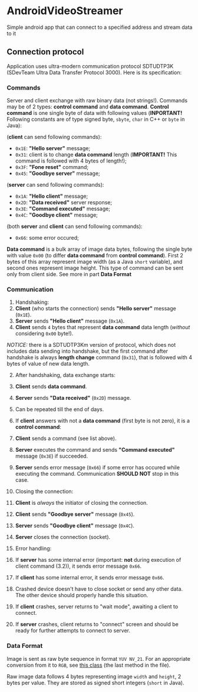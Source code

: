 # AndroidVideoStreamer #
Simple android app that can connect to a specified address and stream data to it

## Connection protocol ##

Application uses ultra-modern communication protocol SDTUDTP3K (SDevTeam Ultra Data Transfer Protocol 3000).
Here is its specification:

### Commands ###

Server and client exchange with raw binary data (not strings!).
Commands may be of 2 types: **control command** and **data command**.
**Control command** is one single byte of data with following values (**INPORTANT!** Following constants are of type signed byte, `sbyte`, `char` in C++ or `byte` in Java):

(**client** can send following commands):

- `0x1E`: **"Hello server"** message;
- `0x31`: client is to change **data command** length (**IMPORTANT!** This command is followed with 4 bytes of length!);
- `0x3F`: **"Fone reset"** command;
- `0x45`: **"Goodbye server"** message;

(**server** can send following commands):

- `0x1A`: **"Hello client"** message;
- `0x2D`: **"Data received"** server response;
- `0x3E`: **"Command executed"** message;
- `0x4C`: **"Goodbye client"** message;

(both **server** and **client** can send following commands):

- `0x66`: some error occured;


**Data command** is a bulk array of image data bytes, following the single byte with value `0x00`
(to differ **data command** from **control command**).
First 2 bytes of this array represent image width (as a Java `short` variable), and second ones represent image height.
This type of command can be sent only from client side.
See more in part __Data Format__

### Communication ###

1. Handshaking:
  1. **Client** (who starts the connection) sends **"Hello server"** message (`0x1E`).
  2. **Server** sends **"Hello client"** message (`0x1A`).
  3. **Client** sends `4` bytes that represent **data command** data length (_without_ considering `0x00` byte!).

*NOTICE:* there is a SDTUDTP3Km version of protocol, which does not includes data sending into handshake, but the first command after handshake is always **length change** command (`0x31`), that is followed with 4 bytes of value of new data length.

2. After handshaking, data exchange starts:
  1. **Client** sends **data command**.
  2. **Server** sends **"Data received"** (`0x2D`) message.
  3. Can be repeated till the end of days.

3. If **client** answers with not a **data command** (first byte is not zero), it is a **control command**:
  3. **Client** sends a command (see list above).
  3. **Server** executes the command and sends **"Command executed"** message (`0x3E`) if succeeded.
  3. **Server** sends error message (`0x66`) if some error has occured while executing the command. Communication **SHOULD NOT** stop in this case.

4. Closing the connection:
  4. **Client** is *always* the initiator of closing the connection.
  4. **Client** sends **"Goodbye server"** message (`0x45`).
  4. **Server** sends **"Goodbye client"** message (`0x4C`).
  4. **Server** closes the connection (socket).

5. Error handling:
  5. If **server** has some internal error (important: **not** during execution of client command (3.2)), it sends error message `0x66`.
  5. If **client** has some internal error, it sends error message `0x66`.
  5. Crashed device doesn't have to close socket or send any other data. The other device should properly handle this situation.
  5. If **client** crashes, server returns to "wait mode", awaiting a client to connect.
  5. If **server** crashes, client returns to "connect" screen and should be ready for further attempts to connect to server.

### Data Format ###

Image is sent as raw byte sequence in format `YUV NV_21`. For an appropriate conversion from it to `RGB`, see [this class](https://github.com/SleepyDevelopersTeam/SimpleJavaServer/blob/master/src/VideoFrame.java) (the last method in the file).

Raw image data follows 4 bytes representing image `width` and `height`, 2 bytes per value. They are stored as signed short integers (`short` in Java).
